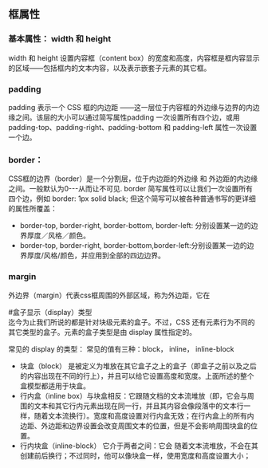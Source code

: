 ## 框属性
### 基本属性： width 和 height  
width 和 height 设置内容框（content box）的宽度和高度，内容框是框内容显示的区域——包括框内的文本内容，以及表示嵌套子元素的其它框。
### padding
padding 表示一个 CSS 框的内边距 ——这一层位于内容框的外边缘与边界的内边缘之间。该层的大小可以通过简写属性padding 一次设置所有四个边，或用 padding-top、padding-right、padding-bottom 和 padding-left 属性一次设置一个边。
### border：
CSS框的边界（border）是一个分割层，位于内边距的外边缘 和 外边距的内边缘 之间。一般默认为0---从而让不可见. border 简写属性可以让我们一次设置所有四个边，例如  border: 1px solid black; 但这个简写可以被各种普通书写的更详细的属性所覆盖：
- border-top, border-right, border-bottom, border-left: 分别设置某一边的边界厚度／风格／颜色。
- border-top, border-right, border-bottom,border-left:分别设置某一边的边界厚度/风格/颜色，并应用到全部的四边边界。

### margin
外边界（margin）代表css框周围的外部区域，称为外边距，它在


#盒子显示（display）类型  
迄今为止我们所说的都是针对块级元素的盒子。不过，CSS 还有元素行为不同的其它类型的盒子。元素的盒子类型是由 display 属性指定的。

常见的 display 的类型：
常见的值有三种：block， inline， inline-block
- 块盒（block） 是被定义为堆放在其它盒子之上的盒子（即盒子之前以及之后的内容出现在不同的行上），并且可以给它设置高度和宽度。上面所述的整个盒模型都适用于块盒。 
- 行内盒（inline box）与块盒相反：它跟随文档的文本流堆放（即，它会与周围的文本和其它行内元素出现在同一行，并且其内容会像段落中的文本行一样，随着文本流换行）。宽度和高度设置对行内盒无效；在行内盒上的所有内边距、外边距和边界设置会改变周围文本的位置，但是不会影响周围块盒的位置。  
- 行内块盒（inline-block） 它介于两者之间：它会 随着文本流堆放，不会在其创建前后换行；不过同时，他可以像块盒一样，使用宽度和高度设置大小；  
